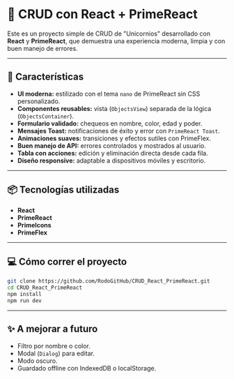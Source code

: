 # 🦄 CRUD con React + PrimeReact

Este es un proyecto simple de CRUD de "Unicornios" desarrollado con **React** y **PrimeReact**, que demuestra una experiencia moderna, limpia y con buen manejo de errores.

---

## 🚀 Características

- **UI moderna:** estilizado con el tema `nano` de PrimeReact sin CSS personalizado.
- **Componentes reusables:** vista (`ObjectsView`) separada de la lógica (`ObjectsContainer`).
- **Formulario validado:** chequeos en nombre, color, edad y poder.
- **Mensajes Toast:** notificaciones de éxito y error con `PrimeReact Toast`.
- **Animaciones suaves:** transiciones y efectos sutiles con PrimeFlex.
- **Buen manejo de API:** errores controlados y mostrados al usuario.
- **Tabla con acciones:** edición y eliminación directa desde cada fila.
- **Diseño responsive:** adaptable a dispositivos móviles y escritorio.

---

## 📦 Tecnologías utilizadas

- **React**
- **PrimeReact**
- **PrimeIcons**
- **PrimeFlex**

---

## 💻 Cómo correr el proyecto

```bash
git clone https://github.com/RodoGitHub/CRUD_React_PrimeReact.git
cd CRUD_React_PrimeReact
npm install
npm run dev
```

---

## ✨ A mejorar a futuro

- Filtro por nombre o color.
- Modal (`Dialog`) para editar.
- Modo oscuro.
- Guardado offline con IndexedDB o localStorage.